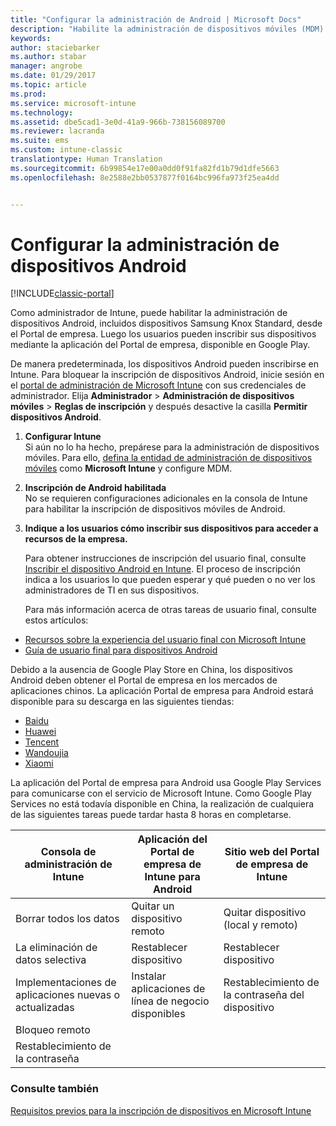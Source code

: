 ```yaml
---
title: "Configurar la administración de Android | Microsoft Docs"
description: "Habilite la administración de dispositivos móviles (MDM) para dispositivos Android y KNOX Standard con Microsoft Intune."
keywords: 
author: staciebarker
ms.author: stabar
manager: angrobe
ms.date: 01/29/2017
ms.topic: article
ms.prod: 
ms.service: microsoft-intune
ms.technology: 
ms.assetid: dbe5cad1-3e0d-41a9-966b-738156089700
ms.reviewer: lacranda
ms.suite: ems
ms.custom: intune-classic
translationtype: Human Translation
ms.sourcegitcommit: 6b99854e17e00a0dd0f91fa82fd1b79d1dfe5663
ms.openlocfilehash: 8e2588e2bb0537877f0164bc996fa973f25ea4dd


---
```


# <a name="set-up-android-device-management"></a>Configurar la administración de dispositivos Android

[!INCLUDE[classic-portal](../includes/classic-portal.md)]

Como administrador de Intune, puede habilitar la administración de dispositivos Android, incluidos dispositivos Samsung Knox Standard, desde el Portal de empresa. Luego los usuarios pueden inscribir sus dispositivos mediante la aplicación del Portal de empresa, disponible en Google Play.

De manera predeterminada, los dispositivos Android pueden inscribirse en Intune. Para bloquear la inscripción de dispositivos Android, inicie sesión en el [portal de administración de Microsoft Intune](http://manage.microsoft.com) con sus credenciales de administrador. Elija **Administrador** > **Administración de dispositivos móviles** > **Reglas de inscripción** y después desactive la casilla **Permitir dispositivos Android**.

1.  **Configurar Intune**<br>
    Si aún no lo ha hecho, prepárese para la administración de dispositivos móviles. Para ello, [defina la entidad de administración de dispositivos móviles](prerequisites-for-enrollment.md#step-2-set-mdm-authority) como **Microsoft Intune** y configure MDM.

2.  **Inscripción de Android habilitada**<br>
    No se requieren configuraciones adicionales en la consola de Intune para habilitar la inscripción de dispositivos móviles de Android.

3.  **Indique a los usuarios cómo inscribir sus dispositivos para acceder a recursos de la empresa.**

    Para obtener instrucciones de inscripción del usuario final, consulte [Inscribir el dispositivo Android en Intune](../enduser/enroll-your-device-in-intune-android.md). El proceso de inscripción indica a los usuarios lo que pueden esperar y qué pueden o no ver los administradores de TI en sus dispositivos.

    Para más información acerca de otras tareas de usuario final, consulte estos artículos:
  - [Recursos sobre la experiencia del usuario final con Microsoft Intune](how-to-educate-your-end-users-about-microsoft-intune.md)
  - [Guía de usuario final para dispositivos Android](../enduser/using-your-android-device-with-intune.md)

Debido a la ausencia de Google Play Store en China, los dispositivos Android deben obtener el Portal de empresa en los mercados de aplicaciones chinos. La aplicación Portal de empresa para Android estará disponible para su descarga en las siguientes tiendas:
* [Baidu](https://go.microsoft.com/fwlink/?linkid=836946)
* [Huawei](https://go.microsoft.com/fwlink/?linkid=836948)
* [Tencent](https://go.microsoft.com/fwlink/?linkid=836949)
* [Wandoujia](https://go.microsoft.com/fwlink/?linkid=836950)
* [Xiaomi](https://go.microsoft.com/fwlink/?linkid=836947)

La aplicación del Portal de empresa para Android usa Google Play Services para comunicarse con el servicio de Microsoft Intune. Como Google Play Services no está todavía disponible en China, la realización de cualquiera de las siguientes tareas puede tardar hasta 8 horas en completarse. 

|Consola de administración de Intune| Aplicación del Portal de empresa de Intune para Android |Sitio web del Portal de empresa de Intune|   
|---|---|---|
|Borrar todos los datos| Quitar un dispositivo remoto| Quitar dispositivo (local y remoto)|
|La eliminación de datos selectiva| Restablecer dispositivo| Restablecer dispositivo|
|Implementaciones de aplicaciones nuevas o actualizadas| Instalar aplicaciones de línea de negocio disponibles| Restablecimiento de la contraseña del dispositivo|
|Bloqueo remoto|||
|Restablecimiento de la contraseña|||

### <a name="see-also"></a>Consulte también
[Requisitos previos para la inscripción de dispositivos en Microsoft Intune](prerequisites-for-enrollment.md)



<!--HONumber=Feb17_HO3-->


